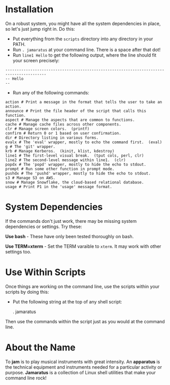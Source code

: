 # Installation

On a robust system, you might have all the system dependencies in place, so let's just jump 
right in.  Do this:

* Put everything from the `scripts` directory into any directory in your PATH.
* Run `. jamaratus` at your command line.  There is a space after that dot!
* Run `line1 Hello` to get the following output, where the line should fit your screen precisely:

```
----------------------------------------------------------------------------------------
-- Hello
--
```

* Run any of the following commands:

```
action # Print a message in the format that tells the user to take an action.
announce # Print the file header of the script that calls this function.
aspect # Manage the aspects that are common to functions.
cache # Manage cache files across other components.
clr # Manage screen colors.  (printf)
confirm # Return 0 or 1 based on user confirmation.
dir # Directory listing in various forms.
evalx # The 'eval' wrapper, mostly to echo the command first.  (eval)
g # The 'git' wrapper.
krb # Manage Kerberos.  (kinit, klist, kdestroy)
line1 # The first-level visual break.  (tput cols, perl, clr)
line2 # The second-level message within line1.  (clr)
popdx # The 'popd' wrapper, mostly to hide the echo to stdout.
prompt # Run some other function in prompt mode.
pushdx # The 'pushd' wrapper, mostly to hide the echo to stdout.
s3 # Manage S3 on AWS.
snow # Manage Snowflake, the cloud-based relational database.
usage # Print P1 in the 'usage' message format.
```

# System Dependencies
If the commands don't just work, there may be missing system dependencies or
settings.  Try these:

**Use bash** - These have only been tested thoroughly on bash.

**Use TERM=xterm** - Set the TERM varaible to `xterm`.  It may work with other settings too.


# Use Within Scripts

Once things are working on the command line, use the scripts within your scripts by doing this:

* Put the following string at the top of any shell script:

    . jamaratus

Then use the commands within the script just as you would at the command line.


# About the Name

To __jam__ is to play musical instruments with great intensity.  An __apparatus__ is 
the technical equipment and instruments needed for a particular activity or 
purpose.  __Jamaratus__ is a collection of Linux shell utilities that make your 
command line rock!

